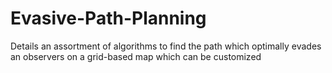 # Evasive-Path-Planning
Details an assortment of algorithms to find the path which optimally evades an observers on a grid-based map which can be customized

